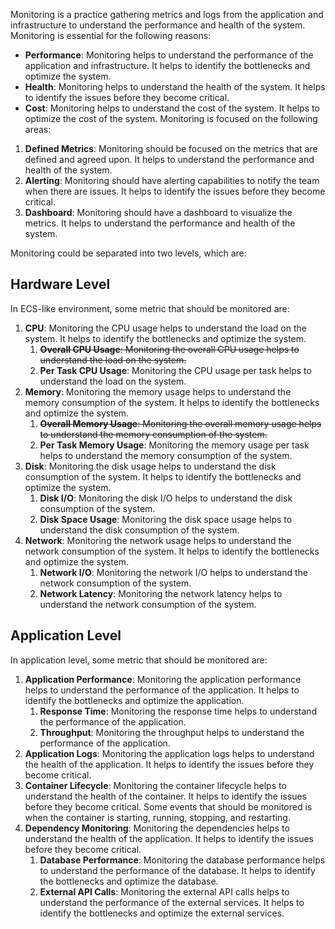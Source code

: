 Monitoring is a practice gathering metrics and logs from the application and infrastructure to understand the performance and health of the system. Monitoring is essential for the following reasons:
- **Performance**: Monitoring helps to understand the performance of the application and infrastructure. It helps to identify the bottlenecks and optimize the system.
- **Health**: Monitoring helps to understand the health of the system. It helps to identify the issues before they become critical.
- **Cost**: Monitoring helps to understand the cost of the system. It helps to optimize the cost of the system.
Monitoring is focused on the following areas:
1. **Defined Metrics**: Monitoring should be focused on the metrics that are defined and agreed upon. It helps to understand the performance and health of the system.
2. **Alerting**: Monitoring should have alerting capabilities to notify the team when there are issues. It helps to identify the issues before they become critical.
3. **Dashboard**: Monitoring should have a dashboard to visualize the metrics. It helps to understand the performance and health of the system.

Monitoring could be separated into two levels, which are:
## Hardware Level
In ECS-like environment, some metric that should be monitored are:
1. **CPU**: Monitoring the CPU usage helps to understand the load on the system. It helps to identify the bottlenecks and optimize the system.
	1. ~~**Overall CPU Usage**: Monitoring the overall CPU usage helps to understand the load on the system.~~
	2. **Per Task CPU Usage**: Monitoring the CPU usage per task helps to understand the load on the system.
2. **Memory**: Monitoring the memory usage helps to understand the memory consumption of the system. It helps to identify the bottlenecks and optimize the system.
	1. ~~**Overall Memory Usage**: Monitoring the overall memory usage helps to understand the memory consumption of the system.~~
	2. **Per Task Memory Usage**: Monitoring the memory usage per task helps to understand the memory consumption of the system.
3. **Disk**: Monitoring the disk usage helps to understand the disk consumption of the system. It helps to identify the bottlenecks and optimize the system.
	1. **Disk I/O**: Monitoring the disk I/O helps to understand the disk consumption of the system.
	2. **Disk Space Usage**: Monitoring the disk space usage helps to understand the disk consumption of the system.
4. **Network**: Monitoring the network usage helps to understand the network consumption of the system. It helps to identify the bottlenecks and optimize the system.
	1. **Network I/O**: Monitoring the network I/O helps to understand the network consumption of the system.
	2. **Network Latency**: Monitoring the network latency helps to understand the network consumption of the system.
## Application Level
In application level, some metric that should be monitored are:
1. **Application Performance**: Monitoring the application performance helps to understand the performance of the application. It helps to identify the bottlenecks and optimize the application.
	1. **Response Time**: Monitoring the response time helps to understand the performance of the application.
	2. **Throughput**: Monitoring the throughput helps to understand the performance of the application.
2. **Application Logs**: Monitoring the application logs helps to understand the health of the application. It helps to identify the issues before they become critical.
3. **Container Lifecycle**: Monitoring the container lifecycle helps to understand the health of the container. It helps to identify the issues before they become critical. Some events that should be monitored is when the container is starting, running, stopping, and restarting.
4. **Dependency Monitoring**: Monitoring the dependencies helps to understand the health of the application. It helps to identify the issues before they become critical.
	1. **Database Performance**: Monitoring the database performance helps to understand the performance of the database. It helps to identify the bottlenecks and optimize the database.
	2. **External API Calls**: Monitoring the external API calls helps to understand the performance of the external services. It helps to identify the bottlenecks and optimize the external services.